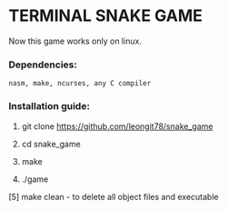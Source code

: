 # TERMINAL SNAKE GAME

Now this game works only on linux. 

### Dependencies: 
	nasm, make, ncurses, any C compiler

### Installation guide:

1) git clone https://github.com/leongit78/snake_game

2) cd snake_game

3) make

4) ./game

[5] make clean - to delete all object files and executable

